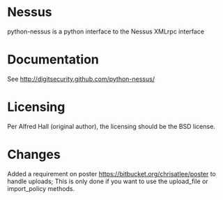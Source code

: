 # Nessus
python-nessus is a python interface to the Nessus XMLrpc interface

# Documentation
See http://digitsecurity.github.com/python-nessus/

# Licensing

Per Alfred Hall (original author), the licensing should be the BSD license.

# Changes

Added a requirement on poster https://bitbucket.org/chrisatlee/poster
to handle uploads; This is only done if you want to use the
upload_file or import_policy methods.
